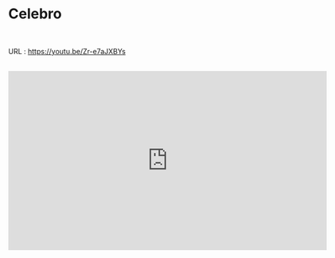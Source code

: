 # Celebro
<br/>

URL : https://youtu.be/Zr-e7aJXBYs <br/><br/>


<iframe width="640" height="360" src="https://youtu.be/Zr-e7aJXBYs" frameborder="0" gesture="media" allowfullscreen=""></iframe>
